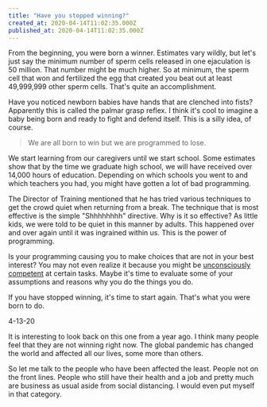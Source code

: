 ```yaml
---
title: "Have you stopped winning?"
created_at: 2020-04-14T11:02:35.000Z
published_at: 2020-04-14T11:02:35.000Z
---
```

From the beginning, you were born a winner. Estimates vary wildly, but let's just say the minimum number of sperm cells released in one ejaculation is 50 million. That number might be much higher. So at minimum, the sperm cell that won and fertilized the egg that created you beat out at least 49,999,999 other sperm cells. That's quite an accomplishment. 

Have you noticed newborn babies have hands that are clenched into fists? Apparently this is called the palmar grasp reflex. I think it's cool to imagine a baby being born and ready to fight and defend itself. This is a silly idea, of course.

> We are all born to win but we are programmed to lose.

We start learning from our caregivers until we start school. Some estimates show that by the time we graduate high school, we will have received over 14,000 hours of education. Depending on which schools you went to and which teachers you had, you might have gotten a lot of bad programming. 

The Director of Training mentioned that he has tried various techniques to get the crowd quiet when returning from a break. The technique that is most effective is the simple "Shhhhhhhh" directive. Why is it so effective? As little kids, we were told to be quiet in this manner by adults. This happened over and over again until it was ingrained within us. This is the power of programming.

Is your programming causing you to make choices that are not in your best interest? You may not even realize it because you might be [unconsciously competent](https://200wordsaday.com/words/four-levels-of-learning-147565cb23f4eae6c2) at certain tasks. Maybe it's time to evaluate some of your assumptions and reasons why you do the things you do. 

If you have stopped winning, it's time to start again. That's what you were born to do.

4-13-20

It is interesting to look back on this one from a year ago. I think many people feel that they are not winning right now. The global pandemic has changed the world and affected all our lives, some more than others.

So let me talk to the people who have been affected the least. People not on the front lines. People who still have their health and a job and pretty much are business as usual aside from social distancing. I would even put myself in that category.
